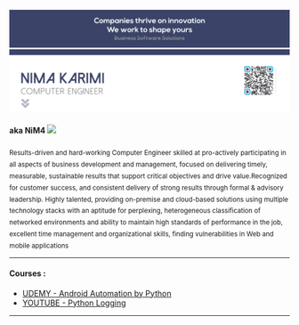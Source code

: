 
![Header](assets/head.jpg)
![Header](assets/head.png)
#### aka **NiM4**   <img src="https://media.giphy.com/media/hvRJCLFzcasrR4ia7z/giphy.gif" width="15px"> 



<sub>Results-driven and hard-working Computer Engineer skilled at pro-actively participating in all aspects of business development and management, focused on delivering timely, measurable, sustainable results that support critical objectives and drive value.Recognized for customer success, and consistent delivery of strong results through formal & advisory leadership. Highly talented, providing on-premise and cloud-based solutions using multiple technology stacks with an aptitude for perplexing, heterogeneous classification of networked environments and ability to maintain high standards of performance in the job, excellent time management and organizational skills, finding vulnerabilities in Web and mobile applications</sup>

_____

#### Courses : <br>
* [UDEMY - Android Automation by Python ](https://www.udemy.com/course/android-automation-by-python-easy-dive-in/?referralCode=0619833B02BFB78C51E8)
* [YOUTUBE - Python Logging ](https://www.youtube.com/watch?v=ujbyIqctZq0&t=402s&ab_channel=NiM4-TechnologyGEEK)
___

